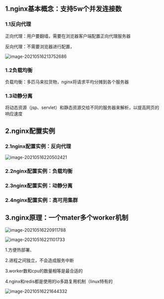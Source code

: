 ## 1.nginx基本概念：支持5w个并发连接数

### 1.1反向代理

正向代理：用户要翻墙，需要在浏览器客户端配置正向代理服务器

反向代理：不需要浏览器进行配置，

![image-20210516213752686](https://gitee.com/chrisxyq/picgo/raw/master/img/image-20210516213752686.png)

### 1.2负载均衡

负载均衡：多匹马来拉货物，nginx将请求平均分摊到各个服务器



### 1.3动静分离

将动态资源（jsp、servlet）和静态资源交给不同的服务器来解析，以提高网页的响应速度

## 2.nginx配置实例

### 2.1nginx配置实例：反向代理

![image-20210516220502421](https://gitee.com/chrisxyq/picgo/raw/master/img/image-20210516220502421.png)

### 2.2nginx配置实例：负载均衡

### 2.3nginx配置实例：动静分离

### 2.4nginx配置实例：高可用集群

 ## 3.nginx原理：一个mater多个worker机制

![image-20210516220911788](https://gitee.com/chrisxyq/picgo/raw/master/img/image-20210516220911788.png)

![image-20210516221101733](https://gitee.com/chrisxyq/picgo/raw/master/img/image-20210516221101733.png)

1.方便热部署、

2.进程之间独立，不会造成服务中断

3.worker数和cpu的数量相等是最合适的

4.nginx和redis都是使用的io多路复用机制（linux特有的

![image-20210516221644332](https://gitee.com/chrisxyq/picgo/raw/master/img/image-20210516221644332.png)
